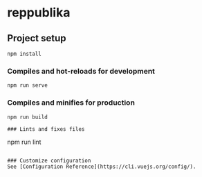 # reppublika

## Project setup
```
npm install
```

### Compiles and hot-reloads for development
```
npm run serve
```

### Compiles and minifies for production
```
npm run build

### Lints and fixes files
```
npm run lint
```

### Customize configuration
See [Configuration Reference](https://cli.vuejs.org/config/).
